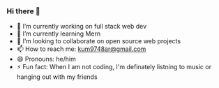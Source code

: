 ### Hi there 👋

- 🔭 I’m currently working on full stack web dev
- 🌱 I’m currently learning Mern
- 👯 I’m looking to collaborate on open source web projects 
- 📫 How to reach me: kum9748ar@gmail.com
- 😄 Pronouns: he/him
- ⚡ Fun fact: When I am not coding, I'm definately listning to music or hanging out with my friends

